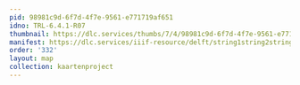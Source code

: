 ```yaml
---
pid: 98981c9d-6f7d-4f7e-9561-e771719af651
idno: TRL-6.4.1-R07
thumbnail: https://dlc.services/thumbs/7/4/98981c9d-6f7d-4f7e-9561-e771719af651/full/400,339/0/default.jpg
manifest: https://dlc.services/iiif-resource/delft/string1string2string3/kaartenproject-2007/TRL-6.4.1-R07
order: '332'
layout: map
collection: kaartenproject
---
```


